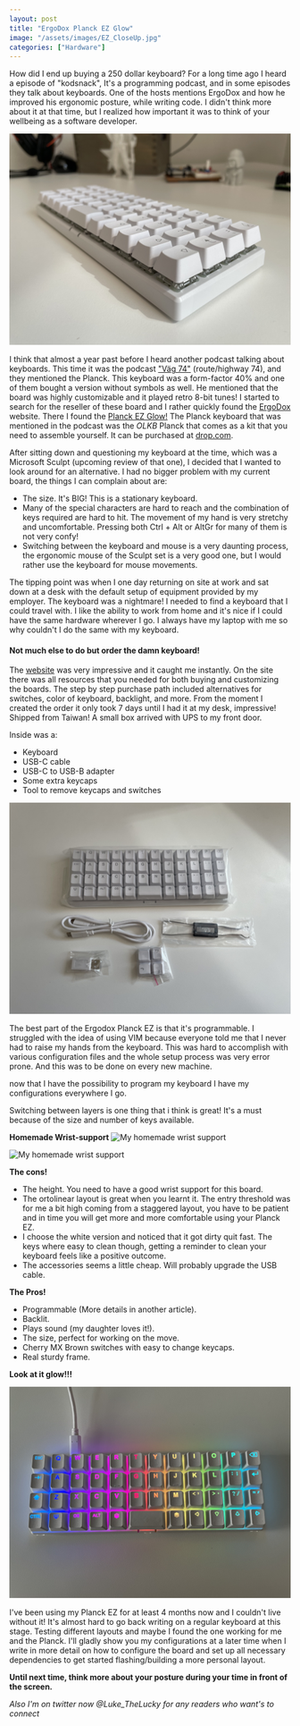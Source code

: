 ```yaml
---
layout: post
title: "ErgoDox Planck EZ Glow"
image: "/assets/images/EZ_CloseUp.jpg"
categories: ["Hardware"]
---
```


How did I end up buying a 250 dollar keyboard? For a long time ago I heard a episode of "kodsnack",
It's a programming podcast, and in some episodes they talk about keyboards. One of the hosts mentions ErgoDox and how he improved his ergonomic posture, while writing code.
I didn't think more about it at that time, but I realized how important it was to think of your wellbeing as a software developer.

![A closeup of the keyboard](/assets/images/EZ_CloseUp.jpg "Planck EZ Closeup")

I think that almost a year past before I heard another podcast talking about keyboards. This time it was the podcast ["Väg 74"](https://agical.se/pod/) (route/highway 74), and they mentioned the Planck. This keyboard was a form-factor 40% and one of them bought a version without symbols as well. He mentioned that the board was highly customizable and it played retro 8-bit tunes!
I started to search for the reseller of these board and I rather quickly found the [ErgoDox](https://ergodox-ez.com/) website. There I found the [Planck EZ Glow!](https://ergodox-ez.com/pages/planck)
The Planck keyboard that was mentioned in the podcast was the _OLKB_ Planck that comes as a kit that you need to assemble yourself. It can be purchased at [drop.com](https://www.drop.com).

After sitting down and questioning my keyboard at the time, which was a Microsoft Sculpt (upcoming review of that one), I decided that I wanted to look around for an alternative. I had no bigger problem with my current board, the things I can complain about are:

- The size. It's BIG! This is a stationary keyboard.
- Many of the special characters are hard to reach and the combination of keys required are hard to hit. The movement of my hand is very stretchy and uncomfortable. Pressing both Ctrl + Alt or AltGr for many of them is not very confy!
- Switching between the keyboard and mouse is a very daunting process, the ergonomic mouse of the Sculpt set is a very good one, but I would rather use the keyboard for mouse movements.

The tipping point was when I one day returning on site at work and sat down at a desk with the default setup of equipment provided by my employer. The keyboard was a nightmare!
I needed to find a keyboard that I could travel with. I like the ability to work from home and it's nice if I could have the same hardware wherever I go. I always have my laptop with me so why couldn't I do the same with my keyboard.

#### Not much else to do but order the damn keyboard!

The [website](https://ergodox-ez.com/pages/planck) was very impressive and it caught me instantly. On the site there was all resources that you needed for both buying and customizing the boards.
The step by step purchase path included alternatives for switches, color of keyboard, backlight, and more.
From the moment I created the order it only took 7 days until I had it at my desk, impressive! Shipped from Taiwan!
A small box arrived with UPS to my front door.

Inside was a:

- Keyboard
- USB-C cable
- USB-C to USB-B adapter
- Some extra keycaps
- Tool to remove keycaps and switches

![Image the planck EZ unpacked with content of box](/assets/images/EZ_WhatsInTheBox.jpg "Whats in the box?")

The best part of the Ergodox Planck EZ is that it's programmable.
I struggled with the idea of using VIM because everyone told me that I never had to raise my hands from the keyboard. This was hard to accomplish with various configuration files and the whole setup process was very error prone. And this was to be done on every new machine.

now that I have the possibility to program my keyboard I have my configurations everywhere I go.

Switching between layers is one thing that i think is great! It's a must because of the size and number of keys available.

**Homemade Wrist-support**
![My homemade wrist support](/assets/images/EZ_WristSupport.jpg "Planck EZ Closeup")

![My homemade wrist support](/assets/images/EZ_SupportBumpers.jpg "Planck EZ Closeup")

**The cons!**

- The height. You need to have a good wrist support for this board.
- The ortolinear layout is great when you learnt it.
  The entry threshold was for me a bit high coming from a staggered layout, you have to be patient and in time you will get more and more comfortable using your Planck EZ.
- I choose the white version and noticed that it got dirty quit fast. The keys where easy to clean though, getting a reminder to clean your keyboard feels like a positive outcome.
- The accessories seems a little cheap. Will probably upgrade the USB cable.

**The Pros!**

- Programmable (More details in another article).
- Backlit.
- Plays sound (my daughter loves it!).
- The size, perfect for working on the move.
- Cherry MX Brown switches with easy to change keycaps.
- Real sturdy frame.

**Look at it glow!!!**

![EZ Rainbow Glowing](/assets/images/EZ_GlowRainbow.jpg "Planck EZ Rainbow Glow")

I've been using my Planck EZ for at least 4 months now and I couldn't live without it! It's almost hard to go back writing on a regular keyboard at this stage. Testing different layouts and maybe I found the one working for me and the Planck. I'll gladly show you my configurations at a later time when I write in more detail on how to configure the board and set up all necessary dependencies to get started flashing/building a more personal layout.

**Until next time, think more about your posture during your time in front of the screen.**

_Also I'm on twitter now @Luke_TheLucky for any readers who want's to connect_
